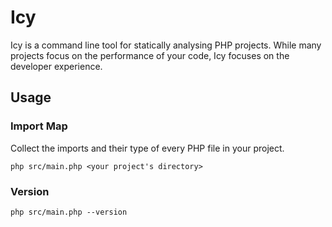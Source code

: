 # Icy

Icy is a command line tool for statically analysing PHP projects. While many projects focus on the performance of your code, Icy focuses on the developer experience. 

## Usage

### Import Map
Collect the imports and their type of every PHP file in your project. 

```shell
php src/main.php <your project's directory>
```

### Version

```shell
php src/main.php --version
```